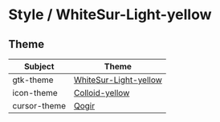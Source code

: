 

# Style / WhiteSur-Light-yellow


## Theme

| Subject | Theme |
| --- | --- |
| gtk-theme | [WhiteSur-Light-yellow](https://github.com/vinceliuice/WhiteSur-gtk-theme) |
| icon-theme | [Colloid-yellow](https://github.com/vinceliuice/Colloid-icon-theme) |
| cursor-theme | [Qogir](https://github.com/vinceliuice/Qogir-icon-theme/tree/master/src/cursors) |
